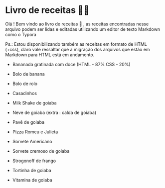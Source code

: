 # Livro de receitas :man_cook:

Olá ! Bem vindo ao livro de receitas :wave: , as receitas encontradas nesse arquivo podem ser lidas e editadas utilizando um editor de texto Markdown como o Typora

Ps.: Estou disponibilizando também as receitas em formato de HTML (+css), claro vale ressaltar que a migração dos arquivos que estão em Markdown para HTML está em andamento.

- Bananada gratinada com doce (HTML - 87% CSS - 20%)

- Bolo de banana

- Bolo de rolo

- Casadinhos

- Milk Shake de goiaba

- Neve de goiaba (extra : calda de goiaba)

- Pavê de goiaba

- Pizza Romeu e Julieta

- Sorvete Americano

- Sorvete cremoso de goiaba

- Strogonoff de frango

- Tortinha de goiaba

- Vitamina de goiaba

  
